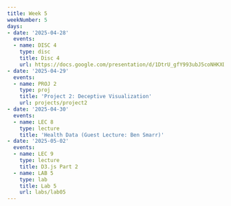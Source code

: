 ```yaml
---
title: Week 5
weekNumber: 5
days:
- date: '2025-04-28'
  events:
  - name: DISC 4
    type: disc
    title: Disc 4
    url: https://docs.google.com/presentation/d/1DtrU_gfY993ubJ5coNHKXDCW8VEkZl8bZEfnquxGdH4/edit?usp=sharing
- date: '2025-04-29'
  events:
  - name: PROJ 2
    type: proj
    title: 'Project 2: Deceptive Visualization'
    url: projects/project2
- date: '2025-04-30'
  events:
  - name: LEC 8
    type: lecture
    title: 'Health Data (Guest Lecture: Ben Smarr)'
- date: '2025-05-02'
  events:
  - name: LEC 9
    type: lecture
    title: D3.js Part 2
  - name: LAB 5
    type: lab
    title: Lab 5
    url: labs/lab05
---
```

